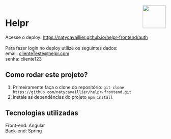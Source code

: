 <img src="./src/assets/img/quad1.png" align="right" width="72">

# Helpr
Acesse o deploy: https://natycavaillier.github.io/helpr-frontend/auth
<br>
<br>
Para fazer login no deploy utilize os seguintes dados:
<br>
email: clienteTeste@helpr.com
<br>
senha: cliente123

## Como rodar este projeto?
1. Primeiramente faça o clone do repositório:
```git clone https://github.com/natycavaillier/helpr-frontend.git```
2. Instale as dependências do projeto
```npm install```

## Tecnologias utilizadas
Front-end: Angular
<br>
Back-end: Spring
